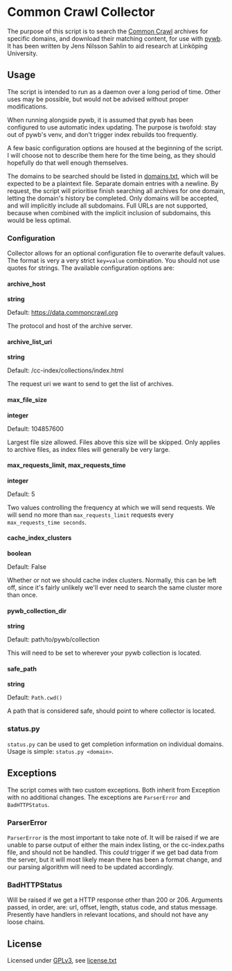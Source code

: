 # Common Crawl Collector
The purpose of this script is to search the [Common Crawl](https://commoncrawl.org) archives for specific domains, and download their matching content, for use with [pywb](https://pywb.readthedocs.io/). It has been written by Jens Nilsson Sahlin to aid research at Linköping University.

## Usage
The script is intended to run as a daemon over a long period of time. Other uses may be possible, but would not be advised without proper modifications.

When running alongside pywb, it is assumed that pywb has been configured to use automatic index updating. The purpose is twofold: stay out of pywb's venv, and don't trigger index rebuilds too frequently.

A few basic configuration options are housed at the beginning of the script. I will choose not to describe them here for the time being, as they should hopefully do that well enough themselves.

The domains to be searched should be listed in [domains.txt](domains.txt), which will be expected to be a plaintext file. Separate domain entries with a newline. By request, the script will prioritise finish searching all archives for one domain, letting the domain's history be completed. Only domains will be accepted, and will implicitly include all subdomains. Full URLs are not supported, because when combined with the implicit inclusion of subdomains, this would be less optimal.

### Configuration
Collector allows for an optional configuration file to overwrite default values. The format is very a very strict `key=value` combination. You should not use quotes for strings. The available configuration options are:

#### archive_host
**string**

Default: https://data.commoncrawl.org

The protocol and host of the archive server.

#### archive_list_uri
**string**

Default: /cc-index/collections/index.html

The request uri we want to send to get the list of archives.

#### max_file_size
**integer**

Default: 104857600

Largest file size allowed. Files above this size will be skipped. Only applies to archive files, as index files will generally be very large.

#### max_requests_limit, max_requests_time
**integer**

Default: 5

Two values controlling the frequency at which we will send requests. We will send no more than `max_requests_limit` requests every `max_requests_time seconds`.

#### cache_index_clusters
**boolean**

Default: False

Whether or not we should cache index clusters. Normally, this can be left off, since it's fairly unlikely we'll ever need to search the same cluster more than once.

#### pywb_collection_dir
**string**

Default: path/to/pywb/collection

This will need to be set to wherever your pywb collection is located.

#### safe_path
**string**

Default: `Path.cwd()`

A path that is considered safe, should point to where collector is located.

### status.py
`status.py` can be used to get completion information on individual domains. Usage is simple: `status.py <domain>`. 

## Exceptions
The script comes with two custom exceptions. Both inherit from Exception with no additional changes. The exceptions are `ParserError` and `BadHTTPStatus`.

### ParserError
`ParserError` is the most important to take note of. It will be raised if we are unable to parse output of either the main index listing, or the cc-index.paths file, and should not be handled. This _could_ trigger if we get bad data from the server, but it will most likely mean there has been a format change, and our parsing algorithm will need to be updated accordingly.

### BadHTTPStatus
Will be raised if we get a HTTP response other than 200 or 206. Arguments passed, in order, are: url, offset, length, status code, and status message. Presently have handlers in relevant locations, and should not have any loose chains.

## License
Licensed under [GPLv3](https://www.gnu.org/licenses/gpl-3.0.html), see [license.txt](license.txt)